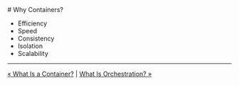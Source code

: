 <script>
document.getElementById('terminal-mkdocs-side-panel').style.display = "none";
document.getElementsByClassName('terminal-mkdocs-main-grid')[0].style.display="block";
document.body.style.backgroundColor = '#D0C9A6';
function remove() {
  try {
    document.getElementsByClassName('terminal-mkdocs-footer-grid')[0].style.display="none";
  } catch (e) {
    setTimeout(remove, 16);
  }
}
remove();
</script># Why Containers?

* Efficiency
* Speed
* Consistency
* Isolation
* Scalability

----

[« What Is a Container?](001-001-what-is-a-container.md) | [What Is Orchestration? »](001-003-what-is-orchestration.md)

<!--

Benefits of Containers

Efficiency: Use system resources more effectively than VMs.
Speed: Faster start-up time compared to VMs.
Consistency: Provide consistent environment across development, testing, and production.
Isolation: Processes are isolated from the host and each other, improving security.
Scalability: Easier to scale and distribute across different environments.

-->